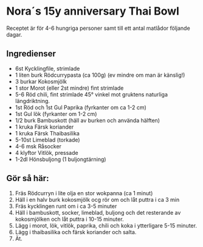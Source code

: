 # Nora´s 15y anniversary Thai Bowl

Receptet är för 4-6 hungriga personer samt till ett antal matlådor följande dagar.

## Ingredienser
- 6st Kycklingfile, strimlade
- 1 liten burk Rödcurrypasta (ca 100g) (ev mindre om man är känslig!)
- 3 burkar Kokosmjölk
- 1 stor Morot (eller 2st mindre) fint strimlade
- 5-6 Röd chili, fint strimlade 45° vinkel mot gruktens naturliga längdriktning.
- 1st Röd och 1st Gul Paprika (fyrkanter om ca 1-2 cm)
- 1st Gul lök (fyrkanter om 1-2 cm)
- 1/2 burk Bambuskott (häll av burken och använda hälften)
- 1 kruka Färsk koriander
- 1 kruka Färsk Thaibasilika
- 5-10st Limeblad (torkade)
- 4-6 msk Råsocker
- 4 klyftor Vitlök, pressade
- 1-2dl Hönsbuljong (1 buljongtärning)

## Gör så här:
1. Fräs Rödcurryn i lite olja en stor wokpanna (ca 1 minut)
2. Häll i en halv burk kokosmjölk ocg rör om och låt puttra i ca 3 min
3. Fräs kycklingen runt om i ca 3-5 minuter
4. Häll i bambuskott, socker, limeblad, buljong och det resterande av kokosmjölken och låt puttra i 10-15 minuter.
5. Lägg i morot, lök, vitlök, paprika, chili och koka i ytterligare 5-15 minuter.
6. Lägg i thaibasilika och färsk koriander och salta.
7. Ät.
